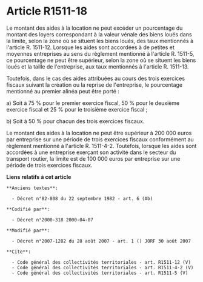 # Article R1511-18

Le montant des aides à la location ne peut excéder un pourcentage du montant des loyers correspondant à la valeur vénale des
biens loués dans la limite, selon la zone où se situent les biens loués, des taux mentionnés à l'article R. 1511-12. Lorsque
les aides sont accordées à de petites et moyennes entreprises au sens du règlement mentionné à l'article R. 1511-5, ce
pourcentage ne peut être supérieur, selon la zone où se situent les biens loués et la taille de l'entreprise, aux taux
mentionnés à l'article R. 1511-13. 

Toutefois, dans le cas des aides attribuées au cours des trois exercices fiscaux suivant la création ou la reprise de
l'entreprise, le pourcentage mentionné au premier alinéa peut être porté : 

a) Soit à 75 % pour le premier exercice fiscal, 50 % pour le deuxième exercice fiscal et 25 % pour le troisième exercice
fiscal ; 

b) Soit à 50 % pour chacun des trois exercices fiscaux. 

Le montant des aides à la location ne peut être supérieur à 200 000 euros par entreprise sur une période de trois exercices
fiscaux conformément au règlement mentionné à l'article R. 1511-4-2. Toutefois, lorsque les aides sont accordées à une
entreprise exerçant son activité dans le secteur du transport routier, la limite est de 100 000 euros par entreprise sur une
période de trois exercices fiscaux.

**Liens relatifs à cet article**

	**Anciens textes**:

	  - Décret n°82-808 du 22 septembre 1982 - art. 6 (Ab)

	**Codifié par**:

	  - Décret n°2000-318 2000-04-07

	**Modifié par**:

	  - Décret n°2007-1282 du 28 août 2007 - art. 1 () JORF 30 août 2007

	**Cite**:

	  - Code général des collectivités territoriales - art. R1511-12 (V)
	  - Code général des collectivités territoriales - art. R1511-4-2 (V)
	  - Code général des collectivités territoriales - art. R1511-5 (V)
